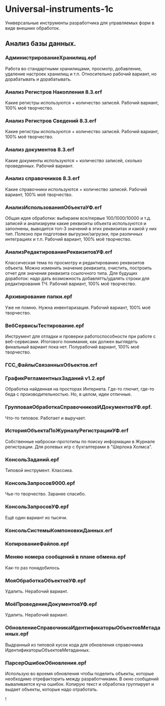 # Universal-instruments-1c
Универсальные инструменты разработчика для управляемых форм в виде внешних обработок.

## Анализ базы данных.

### АдминистрированиеХранилищ.epf

Работа во стандартными хранилищами, просмотр, добавление, удаление настроек хранилищ и т.п. 
Относительно рабочий вариант, но дорабатывать и дорабатывать.

### Анализ Регистров Накопления 8.3.erf

Какие регистры используются + количество записей. Рабочий вариант, 100% моё творчество.

### Анализ Регистров Сведений 8.3.erf

Какие регистры используются + количество записей. Рабочий вариант, 100% моё творчество.

### Анализ документов 8.3.erf

Какие документы используются + количество записей, сколько проведенных. Рабочий вариант.

### Анализ справочников 8.3.erf

Какие справочники используются + количество записей. Рабочий вариант, 100% моё творчество.

### АнализИспользованияОбъектаУФ.erf

Общая идея обработки: выбираем все/первые 100/1000/10000 и т.д. записей и анализируем
какие реквизиты объекта используются и заполнены, выводится топ-3 значений в этих реквизитах и какой у них тип.
Полезно при подготовке выгрузки/загрузки, при различных интеграциях и т.п. Рабочий вариант, 100% моё творчество.

### АнализРедактированиеРеквизитовУФ.erf

Классическая тема по просмотру и редактированию реквизитов объекта. Можно изменить значение реквизита, очистить, построить отчет
для значения реквизита ссылочного типа.
Для будущих доработок: надо дать возможность добавлятть/удалять строки для редактирования ТЧ. Рабочий вариант, 100% моё творчество.

### Архивирование папки.epf
Уже не помню. Нужна инвентаризация. Рабочий вариант, 100% моё творчество.

### ВебСервисыТестирование.epf
Инструмент для отладки и проверки работоспособности при работе с веб-сервисами.
Итогового понимания, как должен выглядеть финальный вариант пока нет. Полурабочий вариант, 100% моё творчество.

### ГСС_ФайлыСвязанныхОбъектов.erf

### ГрафикРегламентныхЗаданий v1.2.epf
Обработка найденная на просторах Интернета. Где-то глючит, где-то беда с производительностью. Но, в целом, идеи отличные.

### ГрупповаяОбработкаСправочниковИДокументовУФ.epf.
Что-то типовое. Работает и выручает.

### ИсторияОбъектаПоЖурналуРегистрацииУФ.erf
Собственные наброски-прототипы по поиску информации в Журнале регистрации. Для ролевых игр с бухгалтерами в "Шерлока Холмса".

### КонсольЗаданий.epf
Типовой инструмент. Классика.

### КонсольЗапросов9000.epf
Чье-то творчество. Заранее спасибо.

### КонсольЗапросовУФ.epf
Ещё один вариант из тысячи.

### КонсольСистемыКомпоновкиДанных.erf

### КопированиеФайлов.epf

### Меняю номера сообщений в плане обмена.epf
Как-то раз понадобилось

### МояОбработкаОбъектовУФ.epf
Удалить. Нерабочий вариант.

### МоёПроведениеДокументовУФ.epf
Удалить. Нерабочий вариант.

### ОбновлениеСправочникаИдентификаторыОбъектовМетаданных.epf
Выдранный из типовой кусок кода для обновления справочника ИдентификаторыОбъектовМетаданных.

### ПарсерОшибокОбновления.epf
Использую во вроемя обновления чтобы поделить объекты, которые необходимо отрефакторить между разработчиками. В окно сообщений вываливается куча ошибок. Копирую текст и обработка группирует и выдает объекты, которые надо отработать.











!

